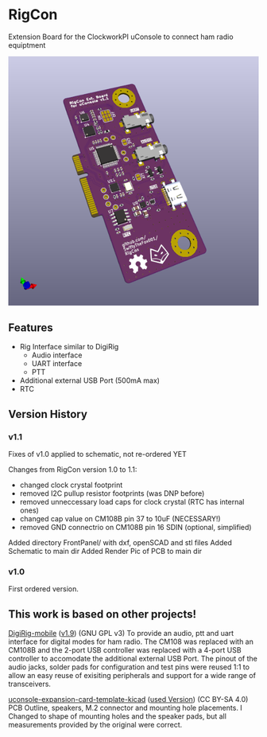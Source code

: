 # RigCon
Extension Board for the ClockworkPI uConsole to connect ham radio equiptment

![PCB](RigCon.png)

## Features
- Rig Interface similar to DigiRig
    - Audio interface
    - UART interface
    - PTT
- Additional external USB Port (500mA max)
- RTC

## Version History
### v1.1
Fixes of v1.0 applied to schematic, not re-ordered YET

Changes from RigCon version 1.0 to 1.1:
- changed clock crystal footprint
- removed I2C pullup resistor footprints (was DNP before)
- removed unneccessary load caps for clock crystal (RTC has internal ones)
- changed cap value on CM108B pin 37 to 10uF (NECESSARY!)
- removed GND connectrio on CM108B pin 16 SDIN (optional, simplified)

Added directory FrontPanel/ with dxf, openSCAD and stl files
Added Schematic to main dir
Added Render Pic of PCB to main dir

### v1.0
First ordered version.

## This work is based on other projects!
[DigiRig-mobile](https://github.com/softcomplex/Digirig-Mobile) ([v1.9](https://github.com/softcomplex/Digirig-Mobile/tree/6721ff3781d7879b822c3f6550d4fcae7a4c0a2a)) (GNU GPL v3)
To provide an audio, ptt and uart interface for digital modes for ham radio. The CM108 was replaced with an CM108B and the 2-port USB controller was replaced with a 4-port USB controller to accomodate the additional external USB Port. The pinout of the audio jacks, solder pads for configuration and test pins were reused 1:1 to allow an easy reuse of exisiting peripherals and support for a wide range of transceivers.

[uconsole-expansion-card-template-kicad](https://github.com/PotatoMania/uconsole-expansion-card-template-kicad) ([used Version](https://github.com/PotatoMania/uconsole-expansion-card-template-kicad/tree/a174627fb24a4a155137b862d881c7e6f08ff017)) (CC BY-SA 4.0) 
PCB Outline, speakers, M.2 connector and mounting hole placements. I Changed to shape of mounting holes and the speaker pads, but all measurements provided by the original were correct.
